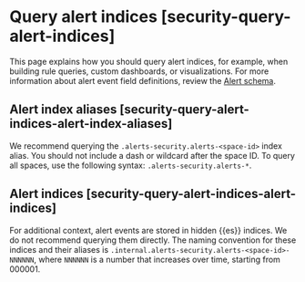# Query alert indices [security-query-alert-indices]

This page explains how you should query alert indices, for example, when building rule queries, custom dashboards, or visualizations. For more information about alert event field definitions, review the [Alert schema](/reference/security/fields-and-object-schemas/alert-schema.md).


## Alert index aliases [security-query-alert-indices-alert-index-aliases]

We recommend querying the `.alerts-security.alerts-<space-id>` index alias. You should not include a dash or wildcard after the space ID. To query all spaces, use the following syntax: `.alerts-security.alerts-*`.


## Alert indices [security-query-alert-indices-alert-indices]

For additional context, alert events are stored in hidden {{es}} indices. We do not recommend querying them directly. The naming convention for these indices and their aliases is `.internal.alerts-security.alerts-<space-id>-NNNNNN`, where `NNNNNN` is a number that increases over time, starting from 000001.

